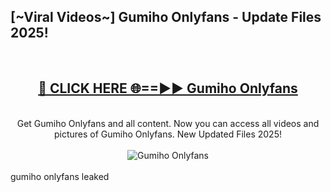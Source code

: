 <h2>[~Viral Videos~] Gumiho Onlyfans - Update Files 2025!</h2>
<br>
<div align="center">
<h2><a href="https://betterlinks.top/A2PfLJ" rel="nofollow">🔴 CLICK HERE 🌐==►► Gumiho Onlyfans</a></h2>
<br>
Get Gumiho Onlyfans and all content. Now you can access all videos and pictures of Gumiho Onlyfans. New Updated Files 2025!
<br>
<br>
<a href="https://betterlinks.top/A2PfLJ" rel="nofollow" data-target="animated-image.originalLink"><img src="https://i.ibb.co.com/WyWwxjT/player-gif2.gif" alt="Gumiho Onlyfans" style="max-width: 100%; display: inline-block;" data-target="animated-image.originalImage"></a>
</div>
<br>
gumiho onlyfans leaked